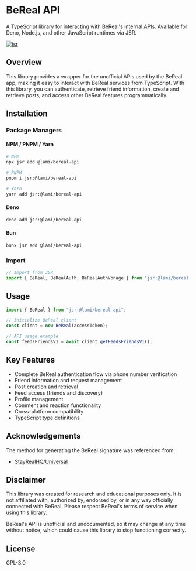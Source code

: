 # BeReal API

A TypeScript library for interacting with BeReal's internal APIs. Available for Deno, Node.js, and other JavaScript runtimes via JSR.

[![jsr](https://jsr.io/badges/@lami/bereal-api)](https://jsr.io/@lami/bereal-api)

## Overview

This library provides a wrapper for the unofficial APIs used by the BeReal app, making it easy to interact with BeReal services from TypeScript. With this library, you can authenticate, retrieve friend information, create and retrieve posts, and access other BeReal features programmatically.

## Installation

### Package Managers

#### NPM / PNPM / Yarn
```bash
# NPM
npx jsr add @lami/bereal-api

# PNPM
pnpm i jsr:@lami/bereal-api

# Yarn
yarn add jsr:@lami/bereal-api
```

#### Deno
```bash
deno add jsr:@lami/bereal-api
```

#### Bun
```bash
bunx jsr add @lami/bereal-api
```

### Import

```typescript
// Import from JSR
import { BeReal, BeRealAuth, BeRealAuthVonage } from "jsr:@lami/bereal-api";
```

## Usage

```typescript
import { BeReal } from "jsr:@lami/bereal-api";

// Initialize BeReal client
const client = new BeReal(accessToken);

// API usage example
const feedsFriendsV1 = await client.getFeedsFriendsV1();
```

## Key Features

- Complete BeReal authentication flow via phone number verification
- Friend information and request management
- Post creation and retrieval
- Feed access (friends and discovery)
- Profile management
- Comment and reaction functionality
- Cross-platform compatibility
- TypeScript type definitions

## Acknowledgements

The method for generating the BeReal signature was referenced from:
- [StayRealHQ/Universal](https://github.com/StayRealHQ/Universal)

## Disclaimer

This library was created for research and educational purposes only. It is not affiliated with, authorized by, endorsed by, or in any way officially connected with BeReal. Please respect BeReal's terms of service when using this library.

BeReal's API is unofficial and undocumented, so it may change at any time without notice, which could cause this library to stop functioning correctly.

## License

GPL-3.0
